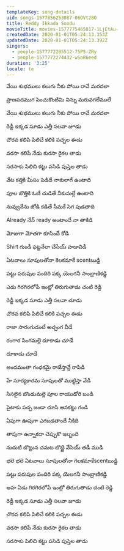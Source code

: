 ```yaml
---
templateKey: song-details
uid: songs-1577856253087-06OVt28O
title: Reddy Ikkada Soodu
movieTitle: movies-1577775465017-1LjEtAu-
createdDate: 2020-01-01T05:24:13.353Z
updatedDate: 2020-01-01T05:24:13.392Z
singers:
  - people-1577772285512-75PS-ZRy
  - people-1577772274432-wSoR6eed
duration: '3:25'
locale: te
---
```

వేయి శుభములు కలుగు నీకు పోయి రావే మరదలా

ప్రాణపదముగ పెంచుకొంటిమి నిన్ను మరువగలేములే

వేయి శుభములు కలుగు నీకు పోయి రావే మరదలా

రెడ్డీ ఇక్కడ సూడు ఎత్తీ సలవా జూడు

చొరవ కలిపి పిలిచే కలికి పచ్చల ఈడు

వరసా కలిపే నేడు కురసా రైకల తాడు

సరసాకు పిలిచి కట్టు పసిడి పుస్తెల తాడు

వేట కత్తికి మీసం పెడిదే నాకులాగే ఉంటాది

పూల బొత్తికి ఓణీ చుడితే నీకుమల్లే ఉంటాది

నువ్వునేను జోడి కడితే సీమకే సెగ పుడతాది

Already నేన్ ready అంటాందే నా తాకిడి

మోజుగా మోతగా కూసిందే కోడి

Shirt గుండీ ఫట్టనేలా చేసేయ్ హడావిడీ

ఏటవాలు సూపులతోనా కెలకమాకే scentబుడ్డి

పట్టు పరుపుల పందిరి పక్క యెలగనీ సాంబ్రాణికడ్డి

ఎడు గిరగిరలోపే ఇంట్లో తిరుగుతాడు చంటి రెడ్డి

రెడ్డీ ఇక్కడ సూడు ఎత్తీ సలవా చూడు

చొరవ కలిపి పిలిచే కలికి పచ్చల ఈడు

రాజా సారంగుడంటే అచ్చంగ వీడే

రంగార సింగమల్లె దూకాడు చూడే

దూకాడు చూడే

అందమంతా గంధకమై రాజేస్తాన్దే రాపిడి

హే సూర్యకారమ సూపులతో ముట్టిస్తా వేడీ

సిసలైన బొండుమల్లె పూల రాయుడోరి బండి

పైటాకు పచ్చ జండా చూసి ఆనకట్టు గండి

ఏపుగా ఊపుగా ఎగబడతాందే నీకిది

తాపుగా ఉన్నాకదా చెప్పుకొ ఇబ్బంది

నుదుటి బొట్టున చమట బొట్టై వేసెయ్ తడీ ముడి

భలె భలె ఏటవాలు సూపులతోనా గెలకమాకేscentబుడ్డి

పట్టు పరుపుల పందిరి పక్క యెలగనీ సాంబ్రాణికడ్డి

అహ ఏడు గిరగిరలోపే ఇంట్లో తిరుగుతాడు చంటి రెడ్డి

రెడ్డీ ఇక్కడ సూడు ఎత్తీ సలవా జూడు

చొరవ కలిపి పిలిచే కలికి పచ్చల ఈడు

వరసా కలిపే నేడు కురసా రైకల తాడు

సరసాకు పిలిచి కట్టు పసిడి పుస్తెల తాడు
